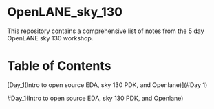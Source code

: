 # OpenLANE_sky_130
This repository contains a comprehensive list of notes from the 5 day OpenLANE sky 130 workshop. 
# Table of Contents
[Day_1(Intro to open source EDA, sky 130 PDK, and Openlane)](#Day 1)

#Day_1(Intro to open source EDA, sky 130 PDK, and Openlane)
